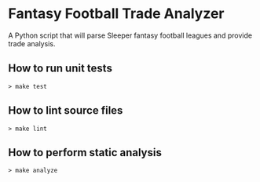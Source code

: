 # Fantasy Football Trade Analyzer

A Python script that will parse Sleeper fantasy football leagues and provide trade analysis.

## How to run unit tests

```shell
> make test
```

## How to lint source files

```shell
> make lint
```

## How to perform static analysis

```shell
> make analyze
```
